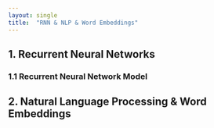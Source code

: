 ```yaml
---
layout: single
title:  "RNN & NLP & Word Embeddings"
---
```

## 1. Recurrent Neural Networks

### 1.1 Recurrent Neural Network Model


## 2. Natural Language Processing & Word Embeddings
